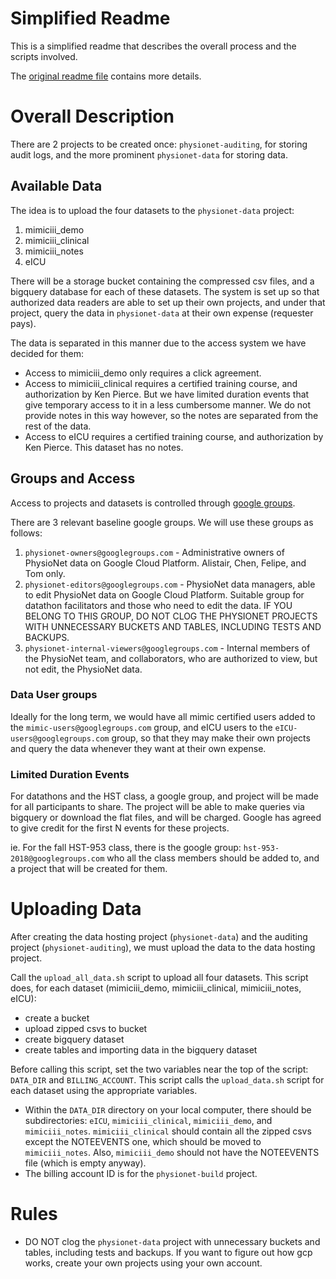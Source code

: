 # Simplified Readme

This is a simplified readme that describes the overall process and the scripts
involved.

The [original readme file](https://github.com/GoogleCloudPlatform/healthcare/blob/master/datathon/organizer/README.md) contains more details.

# Overall Description

There are 2 projects to be created once: `physionet-auditing`, for storing
audit logs, and the more prominent `physionet-data` for storing data.


## Available Data

The idea is to upload the four datasets to the `physionet-data` project:
1. mimiciii_demo
2. mimiciii_clinical
3. mimiciii_notes
4. eICU

There will be a storage bucket containing the compressed csv files, and a
bigquery database for each of these datasets. The system is set up so that
authorized data readers are able to set up their own projects, and under
that project, query the data in `physionet-data` at their own expense
(requester pays).

The data is separated in this manner due to the access system we have decided
for them:
- Access to mimiciii_demo only requires a click agreement.
- Access to mimiciii_clinical requires a certified training course, and
  authorization by Ken Pierce. But we have limited duration events that give
  temporary access to it in a less cumbersome manner. We do not provide notes
  in this way however, so the notes are separated from the rest of the data.
- Access to eICU requires a certified training course, and authorization by
  Ken Pierce. This dataset has no notes.


## Groups and Access

Access to projects and datasets is controlled through [google groups](https://groups.google.com/).

There are 3 relevant baseline google groups. We will use these groups as follows:
1. `physionet-owners@googlegroups.com` - Administrative owners of PhysioNet
   data on Google Cloud Platform. Alistair, Chen, Felipe, and Tom only.
2. `physionet-editors@googlegroups.com` - PhysioNet data managers, able to edit
   PhysioNet data on Google Cloud Platform. Suitable group for datathon
   facilitators and those who need to edit the data. IF YOU BELONG TO THIS GROUP,
   DO NOT CLOG THE PHYSIONET PROJECTS WITH UNNECESSARY BUCKETS AND TABLES,
   INCLUDING TESTS AND BACKUPS.
3. `physionet-internal-viewers@googlegroups.com` - Internal members of the
   PhysioNet team, and collaborators, who are authorized to view, but not edit,
   the PhysioNet data.

### Data User groups

Ideally for the long term, we would have all mimic certified users added
to the `mimic-users@googlegroups.com` group, and eICU users to the
`eICU-users@googlegroups.com` group, so that they may make their own projects
and query the data whenever they want at their own expense.


### Limited Duration Events

For datathons and the HST class, a google group, and project will be made for
all participants to share. The project will be able to make queries via bigquery
or download the flat files, and will be charged. Google has agreed to give
credit for the first N events for these projects.

ie. For the fall HST-953 class, there is the google group: `hst-953-2018@googlegroups.com`
who all the class members should be added to, and a project that will be
created for them.


# Uploading Data

After creating the data hosting project (`physionet-data`) and the auditing
project (`physionet-auditing`), we must upload the data to the data hosting
project.

Call the `upload_all_data.sh` script to upload all four datasets. This script
does, for each dataset (mimiciii_demo, mimiciii_clinical, mimiciii_notes, eICU):
- create a bucket
- upload zipped csvs to bucket
- create bigquery dataset
- create tables and importing data in the bigquery dataset

Before calling this script, set the two variables near the top of the script:
`DATA_DIR` and `BILLING_ACCOUNT`. This script calls the `upload_data.sh` script
for each dataset using the appropriate variables.
- Within the `DATA_DIR` directory on your local computer, there should be
  subdirectories: `eICU`, `mimiciii_clinical`, `mimiciii_demo`, and
  `mimiciii_notes`. `mimiciii_clinical` should contain all the zipped csvs
  except the NOTEEVENTS one, which should be moved to `mimiciii_notes`. Also,
  `mimiciii_demo` should not have the NOTEEVENTS file (which is empty anyway).
- The billing account ID is for the `physionet-build` project.


# Rules

- DO NOT clog the `physionet-data` project with unnecessary buckets and tables,
  including tests and backups. If you want to figure out how gcp works, create
  your own projects using your own account.
